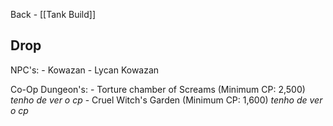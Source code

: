 Back - [[Tank Build]]
## Drop

NPC's:
	- Kowazan
	- Lycan Kowazan

Co-Op Dungeon's: 
	- Torture chamber of Screams (Minimum CP: 2,500) *tenho de ver o cp*
	- Cruel Witch's Garden (Minimum CP: 1,600) *tenho de ver o cp*